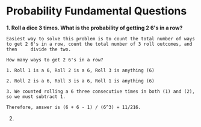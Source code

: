 # Probability Fundamental Questions

**1. Roll a dice 3 times. What is the probability of getting 2 6's in a row?**

	Easiest way to solve this problem is to count the total number of ways to get 2 6's in a row, count the total number of 3 roll outcomes, and then 	  divide the two. 

	How many ways to get 2 6's in a row? 

	1. Roll 1 is a 6, Roll 2 is a 6, Roll 3 is anything (6)
	
	2. Roll 2 is a 6, Roll 3 is a 6, Roll 1 is anything (6)
	
	3. We counted rolling a 6 three consecutive times in both (1) and (2), so we must subtract 1. 

	Therefore, answer is (6 + 6 - 1) / (6^3) = 11/216. 

2. 

